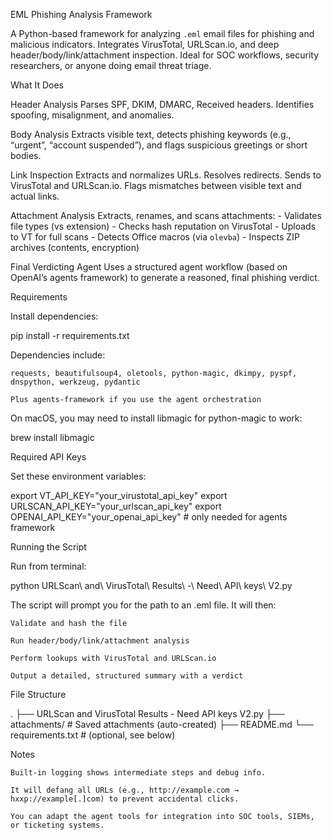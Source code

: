 EML Phishing Analysis Framework

A Python-based framework for analyzing `.eml` email files for phishing and malicious indicators. Integrates VirusTotal, URLScan.io, and deep header/body/link/attachment inspection. Ideal for SOC workflows, security researchers, or anyone doing email threat triage.



What It Does

Header Analysis
  Parses SPF, DKIM, DMARC, Received headers. Identifies spoofing, misalignment, and anomalies.

Body Analysis
  Extracts visible text, detects phishing keywords (e.g., “urgent”, “account suspended”), and flags suspicious greetings or short bodies.

Link Inspection
  Extracts and normalizes URLs. Resolves redirects. Sends to VirusTotal and URLScan.io. Flags mismatches between visible text and actual links.

Attachment Analysis
  Extracts, renames, and scans attachments:
    - Validates file types (vs extension)
    - Checks hash reputation on VirusTotal
    - Uploads to VT for full scans
    - Detects Office macros (via `olevba`)
    - Inspects ZIP archives (contents, encryption)

Final Verdicting Agent
  Uses a structured agent workflow (based on OpenAI’s agents framework) to generate a reasoned, final phishing verdict.

Requirements

Install dependencies:


pip install -r requirements.txt

Dependencies include:

    requests, beautifulsoup4, oletools, python-magic, dkimpy, pyspf, dnspython, werkzeug, pydantic

    Plus agents-framework if you use the agent orchestration

On macOS, you may need to install libmagic for python-magic to work:

brew install libmagic

Required API Keys

Set these environment variables:

export VT_API_KEY="your_virustotal_api_key"
export URLSCAN_API_KEY="your_urlscan_api_key"
export OPENAI_API_KEY="your_openai_api_key"  # only needed for agents framework

 Running the Script

Run from terminal:

python URLScan\ and\ VirusTotal\ Results\ -\ Need\ API\ keys\ V2.py

The script will prompt you for the path to an .eml file. It will then:

    Validate and hash the file

    Run header/body/link/attachment analysis

    Perform lookups with VirusTotal and URLScan.io

    Output a detailed, structured summary with a verdict

File Structure

.
├── URLScan and VirusTotal Results - Need API keys V2.py
├── attachments/            # Saved attachments (auto-created)
├── README.md
└── requirements.txt        # (optional, see below)

Notes

    Built-in logging shows intermediate steps and debug info.

    It will defang all URLs (e.g., http://example.com → hxxp://example[.]com) to prevent accidental clicks.

    You can adapt the agent tools for integration into SOC tools, SIEMs, or ticketing systems.